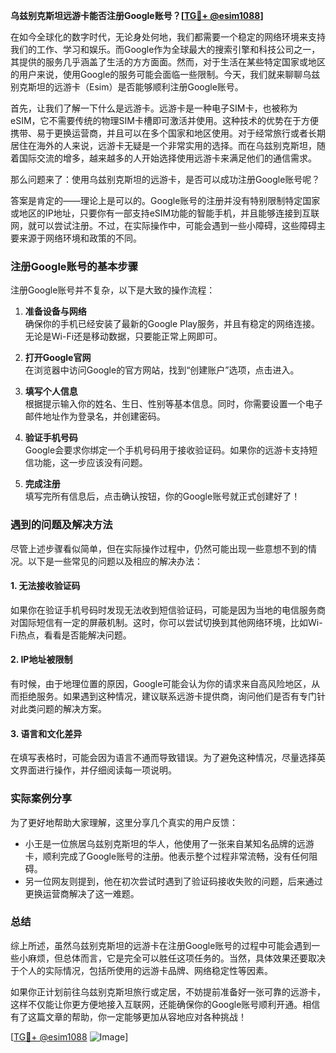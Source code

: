 **乌兹别克斯坦远游卡能否注册Google账号？[[TG💪+ @esim1088](https://t.me/s/esim1088)]**

在如今全球化的数字时代，无论身处何地，我们都需要一个稳定的网络环境来支持我们的工作、学习和娱乐。而Google作为全球最大的搜索引擎和科技公司之一，其提供的服务几乎涵盖了生活的方方面面。然而，对于生活在某些特定国家或地区的用户来说，使用Google的服务可能会面临一些限制。今天，我们就来聊聊乌兹别克斯坦的远游卡（Esim）是否能够顺利注册Google账号。

首先，让我们了解一下什么是远游卡。远游卡是一种电子SIM卡，也被称为eSIM，它不需要传统的物理SIM卡槽即可激活并使用。这种技术的优势在于方便携带、易于更换运营商，并且可以在多个国家和地区使用。对于经常旅行或者长期居住在海外的人来说，远游卡无疑是一个非常实用的选择。而在乌兹别克斯坦，随着国际交流的增多，越来越多的人开始选择使用远游卡来满足他们的通信需求。

那么问题来了：使用乌兹别克斯坦的远游卡，是否可以成功注册Google账号呢？

答案是肯定的——理论上是可以的。Google账号的注册并没有特别限制特定国家或地区的IP地址，只要你有一部支持eSIM功能的智能手机，并且能够连接到互联网，就可以尝试注册。不过，在实际操作中，可能会遇到一些小障碍，这些障碍主要来源于网络环境和政策的不同。

### 注册Google账号的基本步骤

注册Google账号并不复杂，以下是大致的操作流程：

1. **准备设备与网络**  
   确保你的手机已经安装了最新的Google Play服务，并且有稳定的网络连接。无论是Wi-Fi还是移动数据，只要能正常上网即可。

2. **打开Google官网**  
   在浏览器中访问Google的官方网站，找到“创建账户”选项，点击进入。

3. **填写个人信息**  
   根据提示输入你的姓名、生日、性别等基本信息。同时，你需要设置一个电子邮件地址作为登录名，并创建密码。

4. **验证手机号码**  
   Google会要求你绑定一个手机号码用于接收验证码。如果你的远游卡支持短信功能，这一步应该没有问题。

5. **完成注册**  
   填写完所有信息后，点击确认按钮，你的Google账号就正式创建好了！

### 遇到的问题及解决方法

尽管上述步骤看似简单，但在实际操作过程中，仍然可能出现一些意想不到的情况。以下是一些常见的问题以及相应的解决办法：

#### 1. **无法接收验证码**
   如果你在验证手机号码时发现无法收到短信验证码，可能是因为当地的电信服务商对国际短信有一定的屏蔽机制。这时，你可以尝试切换到其他网络环境，比如Wi-Fi热点，看看是否能解决问题。

#### 2. **IP地址被限制**
   有时候，由于地理位置的原因，Google可能会认为你的请求来自高风险地区，从而拒绝服务。如果遇到这种情况，建议联系远游卡提供商，询问他们是否有专门针对此类问题的解决方案。

#### 3. **语言和文化差异**
   在填写表格时，可能会因为语言不通而导致错误。为了避免这种情况，尽量选择英文界面进行操作，并仔细阅读每一项说明。

### 实际案例分享

为了更好地帮助大家理解，这里分享几个真实的用户反馈：

- 小王是一位旅居乌兹别克斯坦的华人，他使用了一张来自某知名品牌的远游卡，顺利完成了Google账号的注册。他表示整个过程非常流畅，没有任何阻碍。
- 另一位网友则提到，他在初次尝试时遇到了验证码接收失败的问题，后来通过更换运营商解决了这一难题。

### 总结

综上所述，虽然乌兹别克斯坦的远游卡在注册Google账号的过程中可能会遇到一些小麻烦，但总体而言，它是完全可以胜任这项任务的。当然，具体效果还要取决于个人的实际情况，包括所使用的远游卡品牌、网络稳定性等因素。

如果你正计划前往乌兹别克斯坦旅行或定居，不妨提前准备好一张可靠的远游卡，这样不仅能让你更方便地接入互联网，还能确保你的Google账号顺利开通。相信有了这篇文章的帮助，你一定能够更加从容地应对各种挑战！

[[TG💪+ @esim1088](https://t.me/s/esim1088) ![Image](https://i.postimg.cc/4NQfJmqS/Snipaste-2025-05-13-00-14-12.png)]